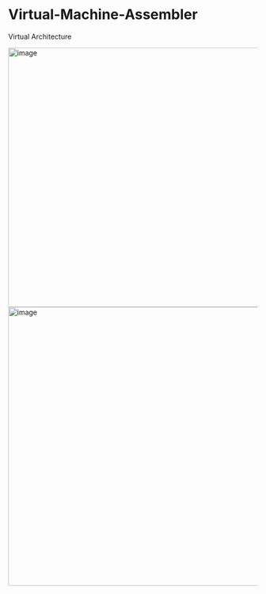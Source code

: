 # Virtual-Machine-Assembler


Virtual Architecture

<img width="524" alt="image" src="https://user-images.githubusercontent.com/128309036/226189149-4d4f1b4b-2651-4e9f-b275-3ab0a2e85f5b.png">

<img width="563" alt="image" src="https://user-images.githubusercontent.com/128309036/226189175-96e86198-3345-463a-a322-4a773359b8bf.png">
